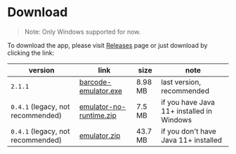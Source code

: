 # Download

> Note: Only Windows supported for now.

To download the app, please visit [Releases](https://github.com/oxcafedead/barcode-reader-emulator/releases) page or
just download by clicking the link:

| version                           | link                                                                                                                             | size    | note                                      |
|-----------------------------------|----------------------------------------------------------------------------------------------------------------------------------|---------|-------------------------------------------|
| `2.1.1`                           | [barcode-emulator.exe](https://github.com/oxcafedead/barcode-reader-emulator/releases/download/2.1.1/barcode-emulator.exe)       | 8.98 MB | last version, recommended                 |
| `0.4.1` (legacy, not recommended) | [emulator-no-runtime.zip](https://github.com/oxcafedead/barcode-reader-emulator/releases/download/0.4.1/emulator-no-runtime.zip) | 7.5 MB  | if you have Java 11+ installed in Windows |
| `0.4.1` (legacy, not recommended) | [emulator.zip](https://github.com/oxcafedead/barcode-reader-emulator/releases/download/0.4.1/emulator.zip)                       | 43.7 MB | if you don't have Java 11+ installed      |
